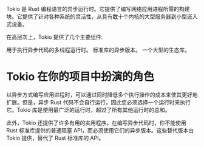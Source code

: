 Tokio 是 Rust 编程语言的异步运行时。它提供了编写网络应用进程所需的构建块。它提供了针对各种系统的灵活性，从具有数十个内核的大型服务器到小型嵌入式设备。

在高层次上，Tokio 提供了几个主要组件:

用于执行异步代码的多线程运行时。
标准库的异步版本。
一个大型的生态库。

# Tokio 在你的项目中扮演的角色

以异步方式编写应用进程时，可以通过同时降低多个执行操作的成本来使其更好地扩展。但是，异步 Rust 代码不会自行运行，因此您必须选择一个运行时来执行它。Tokio 库是使用最广泛的运行时，超过了所有其他运行时的总和。

此外，Tokio 还提供了许多有用的实用程序。在编写异步代码时，你不能使用 Rust 标准库提供的普通阻塞 API，而必须使用它们的异步版本。这些替代版本由 Tokio 提供，替代了 Rust 标准库的 API。





